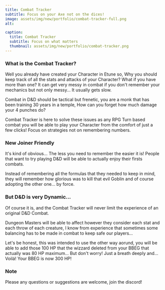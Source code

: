 ```yaml
---
title: Combat Tracker
subtitle: Focus on your Axe not on the dices!
image: assets/img/new/portfolio/combat-tracker-full.png
alt: 

caption:
  title: Combat Tracker
  subtitle: Focus on what matters
  thumbnail: assets/img/new/portfolio/combat-tracker.png
---
```


### What is the Combat Tracker?

Well you already have created your Character in Etune so, Why you should keep track of all the stats and attacks of your Character? What if you have more than one? It can get very messy in combat if you don't remember your mechanics but not only messy... It usually gets slow.

Combat in D&D should be tactical but frenetic, you are a monk that has been training 30 years in a temple, How can you forget how much damage your 4 punches do?

Combat Tracker is here to solve these issues as any RPG Turn based combat you will be able to play your Character from the comfort of just a few clicks! Focus on strategies not on remembering numbers.

### New Joiner Friendly

It's kind of obvious... The less you need to remember the easier it is! People that want to try playing D&D will be able to actually enjoy their firsts combats.

Instead of remembering all the formulas that they needed to keep in mind, they will remember how glorious was to kill that evil Goblin and of course adopting the other one... by force.

### But D&D is very Dynamic...

Of course it is, and the Combat Tracker will never limit the experience of an original D&D Combat.

Dungeon Masters will be able to affect however they consider each stat and each throw of each creature, I know from experience that sometimes some balancing has to be made in combat to keep safe our players... 

Let's be honest, this was intended to use the other way aorund, you will be able to add those 100 HP that the wizzard deleted from your BBEG that actually was 80 HP maximum... But don't worry! Just a breath deeply and... Voilá! Your BBEG is now 300 HP!

### Note

Please any questions or suggestions are welcome, join the discord!